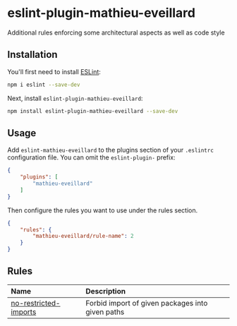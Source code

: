 # eslint-plugin-mathieu-eveillard

Additional rules enforcing some architectural aspects as well as code style

## Installation

You'll first need to install [ESLint](https://eslint.org/):

```sh
npm i eslint --save-dev
```

Next, install `eslint-plugin-mathieu-eveillard`:

```sh
npm install eslint-plugin-mathieu-eveillard --save-dev
```

## Usage

Add `eslint-mathieu-eveillard` to the plugins section of your `.eslintrc` configuration file. You can omit the `eslint-plugin-` prefix:

```json
{
    "plugins": [
        "mathieu-eveillard"
    ]
}
```


Then configure the rules you want to use under the rules section.

```json
{
    "rules": {
        "mathieu-eveillard/rule-name": 2
    }
}
```

## Rules

<!-- begin auto-generated rules list -->

| Name                                                         | Description                                      |
| :----------------------------------------------------------- | :----------------------------------------------- |
| [no-restricted-imports](docs/rules/no-restricted-imports.md) | Forbid import of given packages into given paths |

<!-- end auto-generated rules list -->


